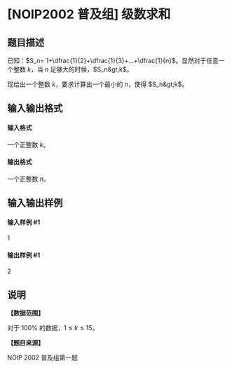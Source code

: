 
# [NOIP2002 普及组] 级数求和
## 题目描述
已知：$S_n= 1+\dfrac{1}{2}+\dfrac{1}{3}+…+\dfrac{1}{n}$。显然对于任意一个整数 $k$，当 $n$ 足够大的时候，$S_n&gt;k$。

现给出一个整数 $k$，要求计算出一个最小的 $n$，使得 $S_n&gt;k$。

## 输入输出格式
#### 输入格式

一个正整数 $k$。

#### 输出格式

一个正整数 $n$。
## 输入输出样例
#### 输入样例 #1
1

#### 输出样例 #1
2

## 说明
**【数据范围】**

对于 $100\%$ 的数据，$1\le k \le 15$。

**【题目来源】**

NOIP 2002 普及组第一题
